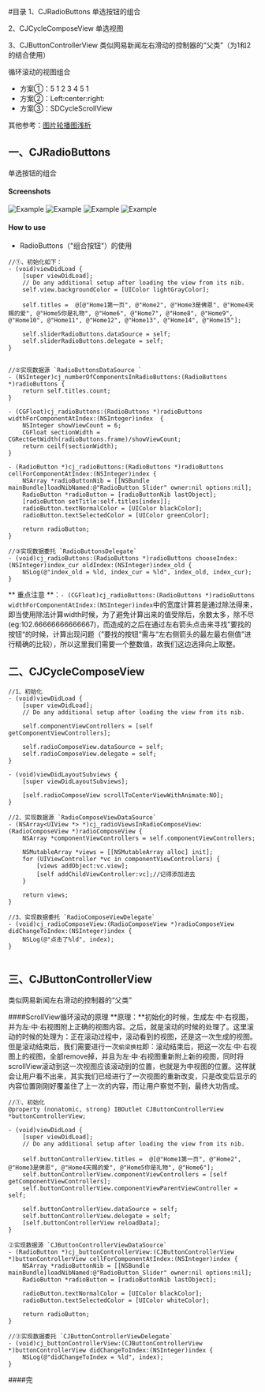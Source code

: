 #目录
1、CJRadioButtons
单选按钮的组合

2、CJCycleComposeView
单选视图

3、CJButtonControllerView
类似网易新闻左右滑动的控制器的“父类”（为1和2的结合使用）


循环滚动的视图组合

* 方案①：5 1 2 3 4 5 1
* 方案②：Left:center:right:
* 方案③：SDCycleScrollView

其他参考：[图片轮播图浅析](http://www.2cto.com/kf/201606/517055.html)


## 一、CJRadioButtons
单选按钮的组合

#### Screenshots
![Example](./Screenshots/RadioButtons_Slider.gif "组合按钮+滑动")
![Example](./Screenshots/RadioButtons_DropDown.gif "组合按钮+下拉")
![Example](./Screenshots/RadioButtons_Slider.png "组合按钮+滑动")
![Example](./Screenshots/RadioButtons_DropDown.png "组合按钮+下拉")

#### How to use
- RadioButtons（"组合按钮"）的使用

```
//①、初始化如下：
- (void)viewDidLoad {
    [super viewDidLoad];
    // Do any additional setup after loading the view from its nib.
    self.view.backgroundColor = [UIColor lightGrayColor];
    
    self.titles =  @[@"Home1第一页", @"Home2", @"Home3是佛恩", @"Home4天赐的爱", @"Home5你是礼物", @"Home6", @"Home7", @"Home8", @"Home9", @"Home10", @"Home11", @"Home12", @"Home13", @"Home14", @"Home15"];

    self.sliderRadioButtons.dataSource = self;
    self.sliderRadioButtons.delegate = self;
}


//②实现数据源 `RadioButtonsDataSource `
- (NSInteger)cj_numberOfComponentsInRadioButtons:(RadioButtons *)radioButtons {
    return self.titles.count;
}

- (CGFloat)cj_radioButtons:(RadioButtons *)radioButtons widthForComponentAtIndex:(NSInteger)index  {
    NSInteger showViewCount = 6;
    CGFloat sectionWidth = CGRectGetWidth(radioButtons.frame)/showViewCount;
    return ceilf(sectionWidth); 
}

- (RadioButton *)cj_radioButtons:(RadioButtons *)radioButtons cellForComponentAtIndex:(NSInteger)index {
    NSArray *radioButtonNib = [[NSBundle mainBundle]loadNibNamed:@"RadioButton_Slider" owner:nil options:nil];
    RadioButton *radioButton = [radioButtonNib lastObject];
    [radioButton setTitle:self.titles[index]];
    radioButton.textNormalColor = [UIColor blackColor];
    radioButton.textSelectedColor = [UIColor greenColor];
    
    return radioButton;
}

//③实现数据委托 `RadioButtonsDelegate`
- (void)cj_radioButtons:(RadioButtons *)radioButtons chooseIndex:(NSInteger)index_cur oldIndex:(NSInteger)index_old {
    NSLog(@"index_old = %ld, index_cur = %ld", index_old, index_cur);
}

```

** 重点注意 **：`- (CGFloat)cj_radioButtons:(RadioButtons *)radioButtons widthForComponentAtIndex:(NSInteger)index`中的宽度计算若是通过除法得来，
即当使用除法计算width时候，为了避免计算出来的值受除后，余数太多，除不尽(eg:102.66666666666667)，而造成的之后在通过左右箭头点击来寻找”要找的按钮“的时候，计算出现问题（”要找的按钮“需与“左右侧箭头的最左最右侧值”进行精确的比较），所以这里我们需要一个整数值，故我们这边选择向上取整。


## 二、CJCycleComposeView
```
//1、初始化
- (void)viewDidLoad {
    [super viewDidLoad];
    // Do any additional setup after loading the view from its nib.
    
    self.componentViewControllers = [self getComponentViewControllers];
    
    self.radioComposeView.dataSource = self;
    self.radioComposeView.delegate = self;
}

- (void)viewDidLayoutSubviews {
    [super viewDidLayoutSubviews];
    
    [self.radioComposeView scrollToCenterViewWithAnimate:NO];
}
```

```
//2、实现数据源 `RadioComposeViewDataSource`
- (NSArray<UIView *> *)cj_radioViewsInRadioComposeView:(RadioComposeView *)radioComposeView {
    NSArray *componentViewControllers = self.componentViewControllers;
    
    NSMutableArray *views = [[NSMutableArray alloc] init];
    for (UIViewController *vc in componentViewControllers) {
        [views addObject:vc.view];
        [self addChildViewController:vc];//记得添加进去
    }
    
    return views;
}
```

```
//3、实现数据委托 `RadioComposeViewDelegate`
- (void)cj_radioComposeView:(RadioComposeView *)radioComposeView didChangeToIndex:(NSInteger)index {
    NSLog(@"点击了%ld", index);
}


```


## 三、CJButtonControllerView
类似网易新闻左右滑动的控制器的“父类”


####ScrollView循环滚动的原理
**原理：**初始化的时候，生成左·中·右视图，并为左·中·右视图附上正确的视图内容。之后，就是滚动的时候的处理了。这里滚动的时候的处理为：正在滚动过程中，滚动看到的视图，还是这一次生成的视图。但是滚动结束后，我们需要进行一次`偷梁换柱`即：滚动结束后，把这一次左·中·右视图上的视图，全部remove掉，并且为左·中·右视图重新附上新的视图，同时将scrollView滚动到这一次视图应该滚动到的位置，也就是为中视图的位置。这样就会让用户看不出来，其实我们已经进行了一次视图的重新改变，只是改变后显示的内容位置刚刚好覆盖住了上一次的内容，而让用户察觉不到，最终大功告成。

```
//①、初始化
@property (nonatomic, strong) IBOutlet CJButtonControllerView *buttonControllerView;

- (void)viewDidLoad {
    [super viewDidLoad];
    // Do any additional setup after loading the view from its nib.
    
    self.buttonControllerView.titles =  @[@"Home1第一页", @"Home2", @"Home3是佛恩", @"Home4天赐的爱", @"Home5你是礼物", @"Home6"];
    self.buttonControllerView.componentViewControllers = [self getComponentViewControllers];
    self.buttonControllerView.componentViewParentViewController = self;
    
    self.buttonControllerView.dataSource = self;
    self.buttonControllerView.delegate = self;
    [self.buttonControllerView reloadData];
}

```

```
②实现数据源 `CJButtonControllerViewDataSource`
- (RadioButton *)cj_buttonControllerView:(CJButtonControllerView *)buttonControllerView cellForComponentAtIndex:(NSInteger)index {
    NSArray *radioButtonNib = [[NSBundle mainBundle]loadNibNamed:@"RadioButton_Slider" owner:nil options:nil];
    RadioButton *radioButton = [radioButtonNib lastObject];
    
    radioButton.textNormalColor = [UIColor blackColor];
    radioButton.textSelectedColor = [UIColor whiteColor];
    
    return radioButton;
}
```

```
//③实现数据委托 `CJButtonControllerViewDelegate`
- (void)cj_buttonControllerView:(CJButtonControllerView *)buttonControllerView didChangeToIndex:(NSInteger)index {
    NSLog(@"didChangeToIndex = %ld", index);
}
```

####完



